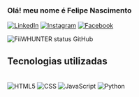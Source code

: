 ### Olá! meu nome é Felipe Nascimento

[![LinkedIn](https://img.shields.io/badge/LinkedIn-0077B5?style=for-the-badge&logo=linkedin&logoColor=white)](https://www.linkedin.com/in/felpsnascimento/)
[![Instagram](https://img.shields.io/badge/Instagram-E4405F?style=for-the-badge&logo=instagram&logoColor=white)](https://www.instagram.com/fiiwhunter/)
[![Facebook](https://img.shields.io/badge/Facebook-1877F2?style=for-the-badge&logo=facebook&logoColor=white)](https://www.facebook.com/fiiwhunter)

![FiiWHUNTER status GitHub](https://github-readme-stats.vercel.app/api?username=FiiWHUNTER&show_icons=true&theme=radical)

## Tecnologias utilizadas

<div style="display: inline_block"><br/>
    <img align="center" alt="HTML5" src="https://img.shields.io/badge/HTML5-E34F26?style=for-the-badge&logo=html5&logoColor=white"/>
    <img align="center" alt="CSS" src="https://img.shields.io/badge/CSS3-1572B6?style=for-the-badge&logo=css3&logoColor=white"/>
    <img align="center" alt="JavaScript" src="https://img.shields.io/badge/JavaScript-F7DF1E?style=for-the-badge&logo=javascript&logoColor=black"/>
  <img align="center" alt="Python" src="https://img.shields.io/badge/Python-14354C?style=for-the-badge&logo=python&logoColor=white"/>
</div>
